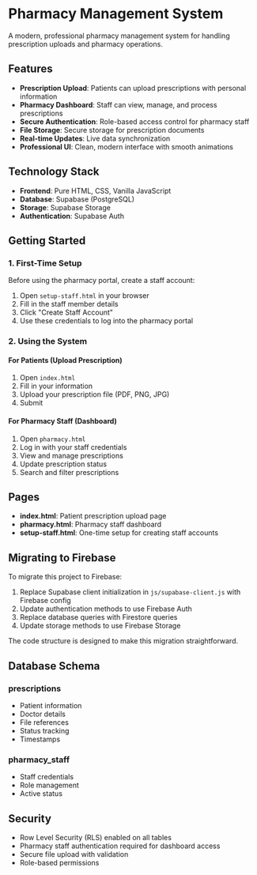 # Pharmacy Management System

A modern, professional pharmacy management system for handling prescription uploads and pharmacy operations.

## Features

- **Prescription Upload**: Patients can upload prescriptions with personal information
- **Pharmacy Dashboard**: Staff can view, manage, and process prescriptions
- **Secure Authentication**: Role-based access control for pharmacy staff
- **File Storage**: Secure storage for prescription documents
- **Real-time Updates**: Live data synchronization
- **Professional UI**: Clean, modern interface with smooth animations

## Technology Stack

- **Frontend**: Pure HTML, CSS, Vanilla JavaScript
- **Database**: Supabase (PostgreSQL)
- **Storage**: Supabase Storage
- **Authentication**: Supabase Auth

## Getting Started

### 1. First-Time Setup

Before using the pharmacy portal, create a staff account:

1. Open `setup-staff.html` in your browser
2. Fill in the staff member details
3. Click "Create Staff Account"
4. Use these credentials to log into the pharmacy portal

### 2. Using the System

#### For Patients (Upload Prescription)
1. Open `index.html`
2. Fill in your information
3. Upload your prescription file (PDF, PNG, JPG)
4. Submit

#### For Pharmacy Staff (Dashboard)
1. Open `pharmacy.html`
2. Log in with your staff credentials
3. View and manage prescriptions
4. Update prescription status
5. Search and filter prescriptions

## Pages

- **index.html**: Patient prescription upload page
- **pharmacy.html**: Pharmacy staff dashboard
- **setup-staff.html**: One-time setup for creating staff accounts

## Migrating to Firebase

To migrate this project to Firebase:

1. Replace Supabase client initialization in `js/supabase-client.js` with Firebase config
2. Update authentication methods to use Firebase Auth
3. Replace database queries with Firestore queries
4. Update storage methods to use Firebase Storage

The code structure is designed to make this migration straightforward.

## Database Schema

### prescriptions
- Patient information
- Doctor details
- File references
- Status tracking
- Timestamps

### pharmacy_staff
- Staff credentials
- Role management
- Active status

## Security

- Row Level Security (RLS) enabled on all tables
- Pharmacy staff authentication required for dashboard access
- Secure file upload with validation
- Role-based permissions
